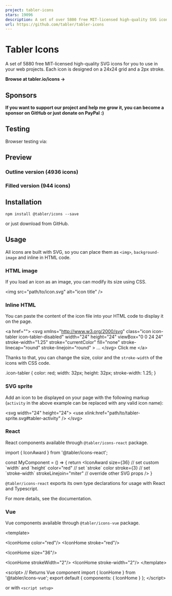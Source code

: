 ```yaml
---
project: tabler-icons
stars: 19096
description: A set of over 5800 free MIT-licensed high-quality SVG icons for you to use in your web projects.
url: https://github.com/tabler/tabler-icons
---
```


Tabler Icons
============

A set of 5880 free MIT-licensed high-quality SVG icons for you to use in your web projects. Each icon is designed on a 24x24 grid and a 2px stroke.

**Browse at tabler.io/icons →**

Sponsors
--------

**If you want to support our project and help me grow it, you can become a sponsor on GitHub or just donate on PayPal :)**

Testing
-------

Browser testing via:

Preview
-------

### Outline version (4936 icons)

### Filled version (944 icons)

Installation
------------

```
npm install @tabler/icons --save
```

or just download from GitHub.

Usage
-----

All icons are built with SVG, so you can place them as `<img>`, `background-image` and inline in HTML code.

### HTML image

If you load an icon as an image, you can modify its size using CSS.

<img src\="path/to/icon.svg" alt\="icon title" />

### Inline HTML

You can paste the content of the icon file into your HTML code to display it on the page.

<a href\=""\>
  <svg
    xmlns\="http://www.w3.org/2000/svg"
    class\="icon icon-tabler icon-tabler-disabled"
    width\="24"
    height\="24"
    viewBox\="0 0 24 24"
    stroke-width\="1.25"
    stroke\="currentColor"
    fill\="none"
    stroke-linecap\="round"
    stroke-linejoin\="round"
  \>
    ...
  </svg\>
  Click me
</a\>

Thanks to that, you can change the size, color and the `stroke-width` of the icons with CSS code.

.icon-tabler {
  color: red;
  width: 32px;
  height: 32px;
  stroke-width: 1.25;
}

### SVG sprite

Add an icon to be displayed on your page with the following markup (`activity` in the above example can be replaced with any valid icon name):

<svg width\="24" height\="24"\>
  <use xlink:href\="path/to/tabler-sprite.svg#tabler-activity" />
</svg\>

### React

React components available through `@tabler/icons-react` package.

import { IconAward } from '@tabler/icons-react';

const MyComponent \= () \=> {
  return <IconAward
    size\={36} // set custom \`width\` and \`height\`
    color\="red" // set \`stroke\` color
    stroke\={3}  // set \`stroke-width\`
    strokeLinejoin\="miter" // override other SVG props
  />
}

`@tabler/icons-react` exports its own type declarations for usage with React and Typescript.

For more details, see the documentation.

### Vue

Vue components available through `@tabler/icons-vue` package.

<template\>
  <!-- basic usage \-->
  <IconHome />

  <!-- set \`stroke\` color \-->
  <IconHome color\="red"/>
  <IconHome stroke\="red"/>

  <!-- set custom \`width\` and \`height\` \-->
  <IconHome size\="36"/>

  <!-- set \`stroke-width\` \-->
  <IconHome strokeWidth\="2"/>
  <IconHome stroke-width\="2"/>
</template\>

<script\>
// Returns Vue component
import { IconHome } from '@tabler/icons-vue';
export default {
  components: { IconHome }
};
</script\>

or with `<script setup>`

<script setup>
// Import Vue component
import { IconHome } from '@tabler/icons-vue';
</script\>

<template\>
  <IconHome color\="red" size\="36" strokeWidth\="2"/>
</template\>

For more details, see the documentation.

### Angular

Angular components available through `angular-tabler-icons` package. Install the package, then create icons module:

import { NgModule } from '@angular/core';

import { TablerIconsModule } from 'angular-tabler-icons';
import { IconCamera, IconHeart, IconBrandGithub } from 'angular-tabler-icons/icons';

// Select some icons (use an object, not an array)
const icons \= {
  IconCamera,
  IconHeart,
  IconBrandGithub
};

@NgModule({
  imports: \[
    TablerIconsModule.pick(icons)
  \],
  exports: \[
    TablerIconsModule
  \]
})
export class IconsModule { }

After importing the _IconsModule_ in your feature or shared module, use the icons as follows:

<i-tabler name\="camera"\></i-tabler\>
<i-tabler name\="heart" style\="color: red;"\></i-tabler\>
<i-tabler name\="brand-github" class\="someclass"\></i-tabler\>

`angular-tabler-icons` exports its own type declarations for usage with Typescript.

For more usage documentation refer to the official documentation.

### Svelte

Svelte components available through `@tabler/icons-svelte` package.

<script lang\="ts"\>
  import { IconHeart } from '@tabler/icons-svelte';
</script\>

<main\>
  <IconHeart size\={48} stroke\={1} />
  <IconHeart size\="32" stroke\="1.5" /\>
  <IconHeart color\="crimson" class\="p-1" size\="96" stroke\="2" />
</main\>

CDN
---

All files included in `@tabler/icons` npm package are available over a CDN.

#### React icons

<script src\="https://cdn.jsdelivr.net/npm/@tabler/icons@latest/icons-react/dist/index.umd.min.js"\></script\>

#### Iconfont

<link rel\="stylesheet" href\="https://cdn.jsdelivr.net/npm/@tabler/icons-webfont@latest/tabler-icons.min.css"\>

To load a specific version replace `latest` with the desired version number.

<script src\="https://cdn.jsdelivr.net/npm/@tabler/icons@1.74.0/icons-react/dist/index.umd.min.js"\></script\>

###### HTML

<i class\="ti ti-brand-tabler"\></i\>

###### CSS

content: 'ec8f';

### Compiling fonts

To compile fonts first install fontforge.

When compiling the font it will look for a json file `compile-options.json` in root folder (same folder as the `package.json`) In this file you can define extra options:

The default settings if you have not defined the file will be:

{
  "includeIcons": \[\],
  "fontForge": "fontforge",
  "strokeWidth": null
}

The fontforge executable needs to be in the path or you can set the path to the downloaded fontforge executable in the configuration file. If you installed in on a mac in your application directory it will be `/Applications/FontForge.app/Contents/MacOS/FontForge`. You can set this value in the `compile-options.json` file.

{
  "fontForge": "/Applications/FontForge.app/Contents/MacOS/FontForge"
}

To compile the fonts run:

npm run build-iconfont

By default the stroke width is 2. You can change the stroke width in the `compile-options.json`

{
  "strokeWidth": 1.5,
}

To reduce the font file size you can choose to compile a sub set of icons. When you leave the array empty it will compile all the fonts. To compile only two icons you can set for example the following option in the `compile-options.json`:

{
  "includeIcons": \["alert-octagon", "alert-triangle"\]
}

Optional property `includeCategories` - an array or string of icon categories to include, category names are case-insensitive.

{
  "includeCategories": \["Devices", "System"\]
}

or

{
  "includeCategories": "Devices System"
}

Optional property `excludeIcons` - an array of icon names using to exclude some category icons:

{
  "includeCategories": \["system"\],
  "excludeIcons": \["adjustments"\]
}

Complex solution:

{
  "includeIcons": \["alert-octagon", "alert-triangle"\],
  "includeCategories": \["devices", "system"\],
  "excludeIcons": \["adjustments"\]
}

### Jetpack Compose

For Android or Desktop you can use `compose-icons` to use icons in your projects. (see docs)

Multiple strokes
----------------

All icons in this repository have been created with the value of the `stroke-width` property, so if you change the value, you can get different icon variants that will fit in well with your design.

License
-------

Tabler Icons is licensed under the MIT License.

Sponsor Tabler
--------------
